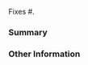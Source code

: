 <!-- Please mention an issue this pull request addresses. -->
Fixes #.

### Summary

<!-- Provide a general description of the code changes in your pull
request. If your pull request is not ready to merge, please create
a draft and ask for comments. -->

### Other Information

<!-- If there's anything else that's important and relevant to your pull
request, mention that information here. This could include
benchmarks, code samples, or others. -->

<!--Thank you for contributing to darts! -->
